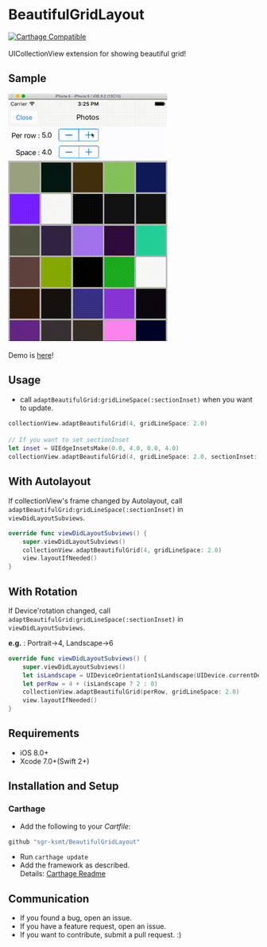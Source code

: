 
# BeautifulGridLayout
[![Carthage Compatible](https://img.shields.io/badge/Carthage-compatible-4BC51D.svg?style=flat)](https://github.com/Carthage/Carthage)<br /><br />
UICollectionView extension for showing beautiful grid!

## Sample
![sample](sample.gif)
<br /><br />
Demo is [here]()!

## Usage

- call `adaptBeautifulGrid:gridLineSpace(:sectionInset)` when you want to update.

```swift
collectionView.adaptBeautifulGrid(4, gridLineSpace: 2.0)

// If you want to set sectionInset
let inset = UIEdgeInsetsMake(0.0, 4.0, 0.0, 4.0)
collectionView.adaptBeautifulGrid(4, gridLineSpace: 2.0, sectionInset: inset)

```

## With Autolayout
If collectionView's frame changed by Autolayout, call `adaptBeautifulGrid:gridLineSpace(:sectionInset)` in `viewDidLayoutSubviews`.

```swift
override func viewDidLayoutSubviews() {
    super.viewDidLayoutSubviews()
    collectionView.adaptBeautifulGrid(4, gridLineSpace: 2.0)
    view.layoutIfNeeded()
}
```

## With Rotation

If Device'rotation changed, call `adaptBeautifulGrid:gridLineSpace(:sectionInset)` in `viewDidLayoutSubviews`.<br />

**e.g.** : Portrait→4, Landscape→6

```swift
override func viewDidLayoutSubviews() {
    super.viewDidLayoutSubviews()
    let isLandscape = UIDeviceOrientationIsLandscape(UIDevice.currentDevice().orientation)
    let perRow = 4 + (isLandscape ? 2 : 0)
    collectionView.adaptBeautifulGrid(perRow, gridLineSpace: 2.0)
    view.layoutIfNeeded()
}
```

## Requirements
- iOS 8.0+
- Xcode 7.0+(Swift 2+)

## Installation and Setup

### Carthage

- Add the following to your *Cartfile*:

```bash
github "sgr-ksmt/BeautifulGridLayout"
```

- Run `carthage update`
- Add the framework as described.
<br> Details: [Carthage Readme](https://github.com/Carthage/Carthage#adding-frameworks-to-an-application)

## Communication
- If you found a bug, open an issue.
- If you have a feature request, open an issue.
- If you want to contribute, submit a pull request. :)